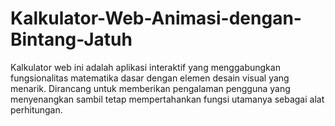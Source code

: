# Kalkulator-Web-Animasi-dengan-Bintang-Jatuh
Kalkulator web ini adalah aplikasi interaktif yang menggabungkan fungsionalitas matematika dasar dengan elemen desain visual yang menarik. Dirancang untuk memberikan pengalaman pengguna yang menyenangkan sambil tetap mempertahankan fungsi utamanya sebagai alat perhitungan.
